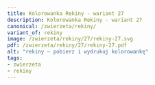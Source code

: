 ```yaml
---
title: Kolorowanka Rekiny - wariant 27
description: Kolorowanka Rekiny - wariant 27
canonical: /zwierzeta/rekiny/
variant_of: rekiny
image: /zwierzeta/rekiny/27/rekiny-27.svg
pdf: /zwierzeta/rekiny/27/rekiny-27.pdf
alt: "rekiny – pobierz i wydrukuj kolorowankę"
tags:
- zwierzeta
- rekiny
---
```

